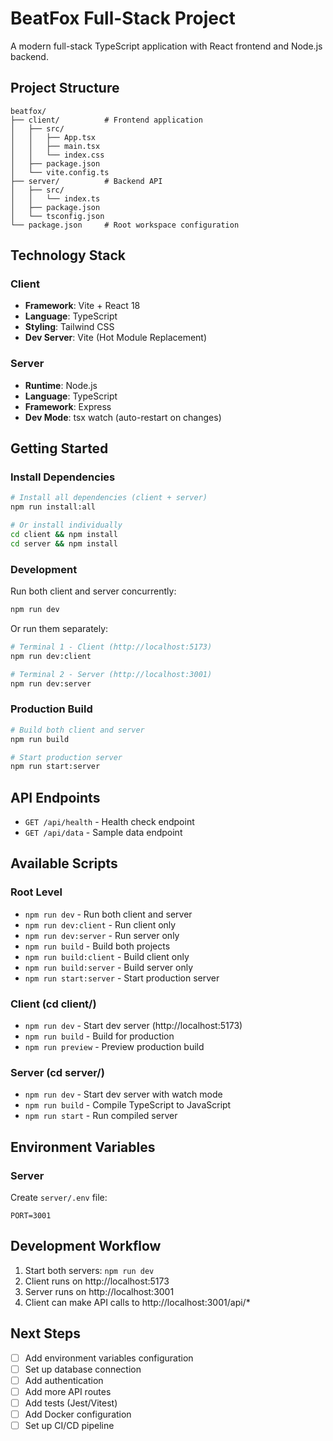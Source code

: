 # BeatFox Full-Stack Project

A modern full-stack TypeScript application with React frontend and Node.js backend.

## Project Structure

```
beatfox/
├── client/          # Frontend application
│   ├── src/
│   │   ├── App.tsx
│   │   ├── main.tsx
│   │   └── index.css
│   ├── package.json
│   └── vite.config.ts
├── server/          # Backend API
│   ├── src/
│   │   └── index.ts
│   ├── package.json
│   └── tsconfig.json
└── package.json     # Root workspace configuration
```

## Technology Stack

### Client
- **Framework**: Vite + React 18
- **Language**: TypeScript
- **Styling**: Tailwind CSS
- **Dev Server**: Vite (Hot Module Replacement)

### Server
- **Runtime**: Node.js
- **Language**: TypeScript
- **Framework**: Express
- **Dev Mode**: tsx watch (auto-restart on changes)

## Getting Started

### Install Dependencies

```bash
# Install all dependencies (client + server)
npm run install:all

# Or install individually
cd client && npm install
cd server && npm install
```

### Development

Run both client and server concurrently:

```bash
npm run dev
```

Or run them separately:

```bash
# Terminal 1 - Client (http://localhost:5173)
npm run dev:client

# Terminal 2 - Server (http://localhost:3001)
npm run dev:server
```

### Production Build

```bash
# Build both client and server
npm run build

# Start production server
npm run start:server
```

## API Endpoints

- `GET /api/health` - Health check endpoint
- `GET /api/data` - Sample data endpoint

## Available Scripts

### Root Level
- `npm run dev` - Run both client and server
- `npm run dev:client` - Run client only
- `npm run dev:server` - Run server only
- `npm run build` - Build both projects
- `npm run build:client` - Build client only
- `npm run build:server` - Build server only
- `npm run start:server` - Start production server

### Client (cd client/)
- `npm run dev` - Start dev server (http://localhost:5173)
- `npm run build` - Build for production
- `npm run preview` - Preview production build

### Server (cd server/)
- `npm run dev` - Start dev server with watch mode
- `npm run build` - Compile TypeScript to JavaScript
- `npm run start` - Run compiled server

## Environment Variables

### Server
Create `server/.env` file:
```
PORT=3001
```

## Development Workflow

1. Start both servers: `npm run dev`
2. Client runs on http://localhost:5173
3. Server runs on http://localhost:3001
4. Client can make API calls to http://localhost:3001/api/*

## Next Steps

- [ ] Add environment variables configuration
- [ ] Set up database connection
- [ ] Add authentication
- [ ] Add more API routes
- [ ] Add tests (Jest/Vitest)
- [ ] Add Docker configuration
- [ ] Set up CI/CD pipeline